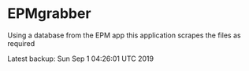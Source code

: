 # EPMgrabber
Using a database from the EPM app this application scrapes the files as required


Latest backup: Sun Sep 1 04:26:01 UTC 2019
